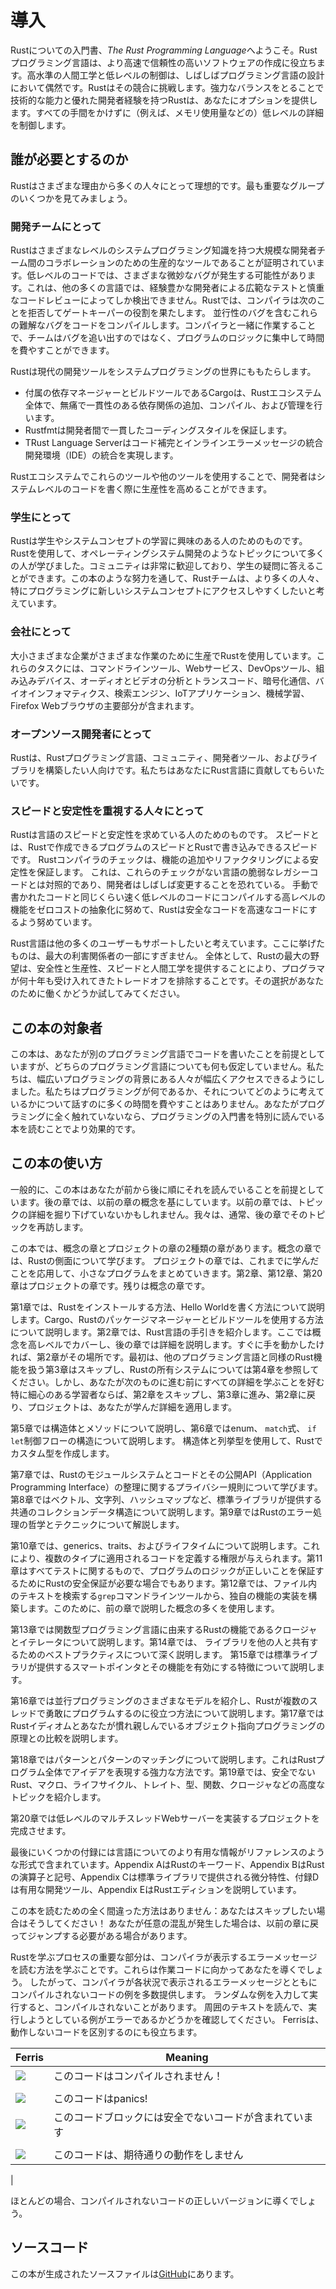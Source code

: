 # 導入

Rustについての入門書、*The Rust Programming Language*へようこそ。Rustプログラミング言語は、より高速で信頼性の高いソフトウェアの作成に役立ちます。高水準の人間工学と低レベルの制御は、しばしばプログラミング言語の設計において偶然です。Rustはその競合に挑戦します。強力なバランスをとることで技術的な能力と優れた開発者経験を持つRustは、あなたにオプションを提供します。すべての手間をかけずに（例えば、メモリ使用量などの）低レベルの詳細を制御します。

## 誰が必要とするのか

Rustはさまざまな理由から多くの人々にとって理想的です。最も重要なグループのいくつかを見てみましょう。


### 開発チームにとって

Rustはさまざまなレベルのシステムプログラミング知識を持つ大規模な開発者チーム間のコラボレーションのための生産的なツールであることが証明されています。低レベルのコードでは、さまざまな微妙なバグが発生する可能性があります。これは、他の多くの言語では、経験豊かな開発者による広範なテストと慎重なコードレビューによってしか検出できません。Rustでは、コンパイラは次のことを拒否してゲートキーパーの役割を果たします。
並行性のバグを含むこれらの難解なバグをコードをコンパイルします。コンパイラと一緒に作業することで、チームはバグを追い出すのではなく、プログラムのロジックに集中して時間を費やすことができます。

Rustは現代の開発ツールをシステムプログラミングの世界にももたらします。

* 付属の依存マネージャーとビルドツールであるCargoは、Rustエコシステム全体で、無痛で一貫性のある依存関係の追加、コンパイル、および管理を行います。
* Rustfmtは開発者間で一貫したコーディングスタイルを保証します。
* TRust Language Serverはコード補完とインラインエラーメッセージの統合開発環境（IDE）の統合を実現します。

Rustエコシステムでこれらのツールや他のツールを使用することで、開発者はシステムレベルのコードを書く際に生産性を高めることができます。

### 学生にとって

Rustは学生やシステムコンセプトの学習に興味のある人のためのものです。Rustを使用して、オペレーティングシステム開発のようなトピックについて多くの人が学びました。コミュニティは非常に歓迎しており、学生の疑問に答えることができます。この本のような努力を通して、Rustチームは、より多くの人々、特にプログラミングに新しいシステムコンセプトにアクセスしやすくしたいと考えています。

### 会社にとって


大小さまざまな企業がさまざまな作業のために生産でRustを使用しています。これらのタスクには、コマンドラインツール、Webサービス、DevOpsツール、組み込みデバイス、オーディオとビデオの分析とトランスコード、暗号化通信、バイオインフォマティクス、検索エンジン、IoTアプリケーション、機械学習、Firefox Webブラウザの主要部分が含まれます。

### オープンソース開発者にとって

Rustは、Rustプログラミング言語、コミュニティ、開発者ツール、およびライブラリを構築したい人向けです。私たちはあなたにRust言語に貢献してもらいたいです。

### スピードと安定性を重視する人々にとって

Rustは言語のスピードと安定性を求めている人のためのものです。 スピードとは、Rustで作成できるプログラムのスピードとRustで書き込みできるスピードです。 Rustコンパイラのチェックは、機能の追加やリファクタリングによる安定性を保証します。 これは、これらのチェックがない言語の脆弱なレガシーコードとは対照的であり、開発者はしばしば変更することを恐れている。 手動で書かれたコードと同じくらい速く低レベルのコードにコンパイルする高レベルの機能をゼロコストの抽象化に努めて、Rustは安全なコードを高速なコードにするよう努めています。

Rust言語は他の多くのユーザーもサポートしたいと考えています。ここに挙げたものは、最大の利害関係者の一部にすぎません。 全体として、Rustの最大の野望は、安全性と生産性、スピードと人間工学を提供することにより、プログラマが何十年も受け入れてきたトレードオフを排除することです。その選択があなたのために働くかどうか試してみてください。

## この本の対象者

この本は、あなたが別のプログラミング言語でコードを書いたことを前提としていますが、どちらのプログラミング言語についても何も仮定していません。私たちは、幅広いプログラミングの背景にある人々が幅広くアクセスできるようにしました。私たちはプログラミングが何であるか、それについてどのように考えているかについて話すのに多くの時間を費やすことはありません。あなたがプログラミングに全く触れていないなら、プログラミングの入門書を特別に読んでいる本を読むことでより効果的です。

## この本の使い方

一般的に、この本はあなたが前から後に順にそれを読んでいることを前提としています。後の章では、以前の章の概念を基にしています。以前の章では、トピックの詳細を掘り下げていないかもしれません。我々は、通常、後の章でそのトピックを再訪します。

この本では、概念の章とプロジェクトの章の2種類の章があります。概念の章では、Rustの側面について学びます。 プロジェクトの章では、これまでに学んだことを応用して、小さなプログラムをまとめていきます。第2章、第12章、第20章はプロジェクトの章です。残りは概念の章です。

第1章では、Rustをインストールする方法、Hello Worldを書く方法について説明します。Cargo、Rustのパッケージマネージャーとビルドツールを使用する方法について説明します。第2章では、Rust言語の手引きを紹介します。ここでは概念を高レベルでカバーし、後の章では詳細を説明します。すぐに手を動かしたければ、第2章がその場所です。最初は、他のプログラミング言語と同様のRust機能を扱う第3章はスキップし、Rustの所有システムについては第4章を参照してください。しかし、あなたが次のものに進む前にすべての詳細を学ぶことを好む特に細心のある学習者ならば、第2章をスキップし、第3章に進み、第2章に戻り、プロジェクトは、あなたが学んだ詳細を適用します。

第5章では構造体とメソッドについて説明し、第6章ではenum、 `match`式、 `if let`制御フローの構造について説明します。 構造体と列挙型を使用して、Rustでカスタム型を作成します。

第7章では、Rustのモジュールシステムとコードとその公開API（Application Programming Interface）の整理に関するプライバシー規則について学びます。第8章ではベクトル、文字列、ハッシュマップなど、標準ライブラリが提供する共通のコレクションデータ構造について説明します。第9章ではRustのエラー処理の哲学とテクニックについて解説します。

第10章では、generics、traits、およびライフタイムについて説明します。これにより、複数のタイプに適用されるコードを定義する権限が与えられます。第11章はすべてテストに関するもので、プログラムのロジックが正しいことを保証するためにRustの安全保証が必要な場合でもあります。第12章では、ファイル内のテキストを検索する`grep`コマンドラインツールから、独自の機能の実装を構築します。このために、前の章で説明した概念の多くを使用します。

第13章では関数型プログラミング言語に由来するRustの機能であるクロージャとイテレータについて説明します。第14章では、
ライブラリを他の人と共有するためのベストプラクティスについて深く説明します。
第15章では標準ライブラリが提供するスマートポインタとその機能を有効にする特徴について説明します。

第16章では並行プログラミングのさまざまなモデルを紹介し、Rustが複数のスレッドで勇敢にプログラムするのに役立つ方法について説明します。第17章ではRustイディオムとあなたが慣れ親しんでいるオブジェクト指向プログラミングの原理との比較を説明します。

第18章ではパターンとパターンのマッチングについて説明します。これはRustプログラム全体でアイデアを表現する強力な方法です。第19章では、安全でないRust、マクロ、ライフサイクル、トレイト、型、関数、クロージャなどの高度なトピックを紹介します。

第20章では低レベルのマルチスレッドWebサーバーを実装するプロジェクトを完成させます。

最後にいくつかの付録には言語についてのより有用な情報がリファレンスのような形式で含まれています。Appendix AはRustのキーワード、Appendix BはRustの演算子と記号、Appendix Cは標準ライブラリで提供される微分特性、付録Dは有用な開発ツール、Appendix EはRustエディションを説明しています。

この本を読むための全く間違った方法はありません：あなたはスキップしたい場合はそうしてください！
あなたが任意の混乱が発生した場合は、以前の章に戻ってジャンプする必要がある場合があります。 

<span id="ferris"></span>

Rustを学ぶプロセスの重要な部分は、コンパイラが表示するエラーメッセージを読む方法を学ぶことです。これらは作業コードに向かってあなたを導くでしょう。 したがって、コンパイラが各状況で表示されるエラーメッセージとともにコンパイルされないコードの例を多数提供します。 ランダムな例を入力して実行すると、コンパイルされないことがあります。 周囲のテキストを読んで、実行しようとしている例がエラーであるかどうかを確認してください。 Ferrisは、動作しないコードを区別するのにも役立ちます。

| Ferris                                                                 | Meaning                                          |
|------------------------------------------------------------------------|--------------------------------------------------|
| <img src="img/ferris/does_not_compile.svg" class="ferris-explain">     | このコードはコンパイルされません！
                    |
| <img src="img/ferris/panics.svg" class="ferris-explain">               | このコードはpanics!                                |
| <img src="img/ferris/unsafe.svg" class="ferris-explain">               | このコードブロックには安全でないコードが含まれています
            |
| <img src="img/ferris/not_desired_behavior.svg" class="ferris-explain"> | このコードは、期待通りの動作をしません
 |

ほとんどの場合、コンパイルされないコードの正しいバージョンに導くでしょう。


## ソースコード

この本が生成されたソースファイルは[GitHub][book]にあります。

[book]: https://github.com/SIVIRA/rust-lang-book-ja/tree/translation/src-ja
